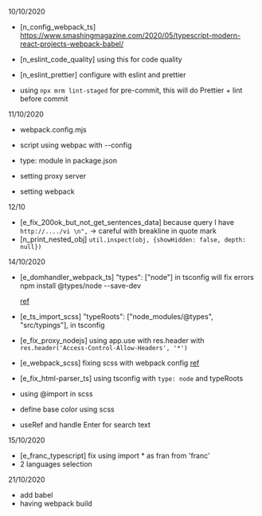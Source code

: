 10/10/2020

- [n_config_webpack_ts]
  https://www.smashingmagazine.com/2020/05/typescript-modern-react-projects-webpack-babel/

- [n_eslint_code_quality] using this for code quality
- [n_eslint_prettier] configure with eslint and prettier
- using `npx mrm lint-staged` for pre-commit, this will do Prettier + lint before commit

11/10/2020

- webpack.config.mjs
- script using webpac with --config
- type: module in package.json

- setting proxy server
- setting webpack

12/10

- [e_fix_200ok_but_not_get_sentences_data]
  because query I have `http://..../vi \n",` -> careful with breakline in quote mark
- [n_print_nested_obj]
  `util.inspect(obj, {showHidden: false, depth: null})`

14/10/2020

- [e_domhandler_webpack_ts]
  "types": ["node"] in tsconfig will fix errors
  npm install @types/node --save-dev

  [ref](https://stackoverflow.com/questions/54232428/cannot-find-type-definition-file-for-node-in-typescript-react-app)

- [e_ts_import_scss]
  "typeRoots": ["node_modules/@types", "src/typings"],
  in tsconfig

- [e_fix_proxy_nodejs] using app.use with res.header with ` res.header('Access-Control-Allow-Headers', '*')`

- [e_webpack_scss] fixing scss with webpack config
  [ref](https://medium.com/better-programming/how-to-set-up-a-react-project-using-webpack-typescript-and-sass-74914421158a)

- [e_fix_html-parser_ts] using tsconfig with `type: node` and typeRoots

- using @import in scss
- define base color using scss
- useRef and handle Enter for search text

15/10/2020

- [e_franc_typescript] fix using import \* as fran from 'franc'
- 2 languages selection

21/10/2020

- add babel
- having webpack build
